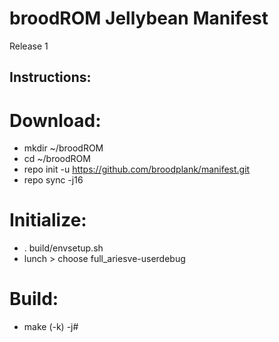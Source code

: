 broodROM Jellybean Manifest
===========================
Release 1


Instructions:
-------------

Download:
===========================
- mkdir ~/broodROM
- cd ~/broodROM
- repo init -u https://github.com/broodplank/manifest.git
- repo sync -j16
 
 
 
Initialize:
===========================
- . build/envsetup.sh
- lunch > choose full_ariesve-userdebug
 
 

Build: 
===========================
- make (-k) -j#



